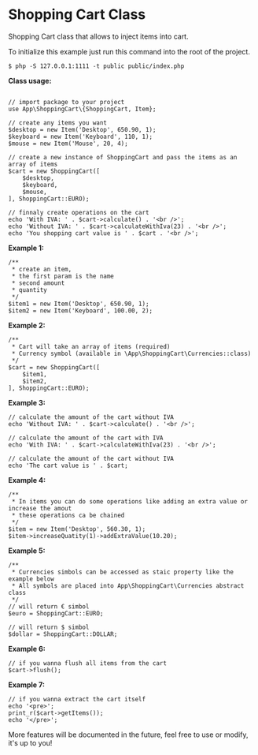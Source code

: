# Shopping Cart Class
Shopping Cart class that allows to inject items into cart.

To initialize this example just run this command into the root of the project.

```
$ php -S 127.0.0.1:1111 -t public public/index.php
```

**Class usage:**
```

// import package to your project
use App\ShoppingCart\{ShoppingCart, Item};

// create any items you want
$desktop = new Item('Desktop', 650.90, 1);
$keyboard = new Item('Keyboard', 110, 1);
$mouse = new Item('Mouse', 20, 4);

// create a new instance of ShoppingCart and pass the items as an array of items
$cart = new ShoppingCart([
    $desktop,
    $keyboard,
    $mouse,
], ShoppingCart::EURO);

// finnaly create operations on the cart
echo 'With IVA: ' . $cart->calculate() . '<br />';
echo 'Without IVA: ' . $cart->calculateWithIva(23) . '<br />';
echo 'You shopping cart value is ' . $cart . '<br />';

```

**Example 1:**
```
/**
 * create an item,
 * the first param is the name
 * second amount
 * quantity
 */
$item1 = new Item('Desktop', 650.90, 1);
$item2 = new Item('Keyboard', 100.00, 2);
```

**Example 2:**
```
/**
 * Cart will take an array of items (required)
 * Currency symbol (available in \App\ShoppingCart\Currencies::class)
 */
$cart = new ShoppingCart([
    $item1,
    $item2,
], ShoppingCart::EURO);
``` 
 
 **Example 3:**
 ```
// calculate the amount of the cart without IVA 
echo 'Without IVA: ' . $cart->calculate() . '<br />';

// calculate the amount of the cart with IVA 
echo 'With IVA: ' . $cart->calculateWithIva(23) . '<br />';

// calculate the amount of the cart without IVA 
echo 'The cart value is ' . $cart;
 ```
 
 **Example 4:**
 ```
 /**
  * In items you can do some operations like adding an extra value or increase the amout
  * these operations ca be chained
  */
$item = new Item('Desktop', 560.30, 1);
$item->increaseQuatity(1)->addExtraValue(10.20);
 ```
 **Example 5:**
 ```
 /**
  * Currencies simbols can be accessed as staic property like the example below
  * All symbols are placed into App\ShoppingCart\Currencies abstract class
  */
 // will return € simbol
 $euro = ShoppingCart::EURO;
  
 // will return $ simbol
 $dollar = ShoppingCart::DOLLAR;
 ```
 
 **Example 6:**
 ```
 // if you wanna flush all items from the cart
 $cart->flush();
 ```
 
 **Example 7:**
 ```
 // if you wanna extract the cart itself
 echo '<pre>';
 print_r($cart->getItems());
 echo '</pre>';
 ```
 
 More features will be documented in the future, feel free to use or modify, it's up to you!
